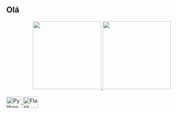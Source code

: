 ## Olá
<div align="center">
  <a href="https://github.com/lucasmetello/lucasmetello">
  <img height="180em" src="https://github-readme-stats.vercel.app/api?username=lucasmetello&show_icons=true&theme=gotham&include_all_commits=true&count_private=true"/>
  <img height="180em" src="https://github-readme-stats.vercel.app/api/top-langs/?username=lucasmetello&layout=compact&langs_count=7&theme=gotham"/>
</div>
<div style="display: inline_block"><br>
  <img align="center" alt="Python" height="30" width="40" src="https://lh3.googleusercontent.com/d/1XjI9PC4XPbAqgqTlZwJk6gUv-n4wSLJE">
  <img align="center" alt="Flask" height="30" width="40" src="https://lh3.googleusercontent.com/d/1N3PSTEHklx6i20TqZNCvTslE7PMY6PQk">
</div>
  
  ##
 
<div> 
  
 
</div>
